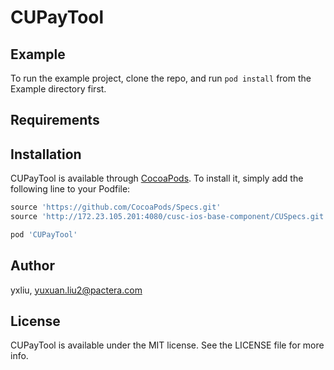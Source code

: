 # CUPayTool

## Example

To run the example project, clone the repo, and run `pod install` from the Example directory first.

## Requirements

## Installation

CUPayTool is available through [CocoaPods](http://cocoapods.org). To install
it, simply add the following line to your Podfile:

```ruby
source 'https://github.com/CocoaPods/Specs.git'
source 'http://172.23.105.201:4080/cusc-ios-base-component/CUSpecs.git'

pod 'CUPayTool'
```

## Author

yxliu, yuxuan.liu2@pactera.com

## License

CUPayTool is available under the MIT license. See the LICENSE file for more info.
